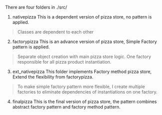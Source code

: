 There are four folders in ./src/

1. nativepizza
This is a dependent version of pizza store, no pattern is applied. 
> Classes are dependent to each other

2. factorypizza
This is an advance version of pizza store, Simple Factory pattern is applied.
> Separate object creation with main pizza store logic. One factory responsible for all pizza product instantiation.

3. ext_nativepizza
This folder implements Factory method pizza store, Extend the flexibility from factorypizza.
> To make simple factory pattern more flexible, I create multiple factories to eliminate dependencies of instantiations on one factory.

4. finalpizza
This is the final version of pizza store, the pattern combines abstract factory pattern and factory method pattern.
